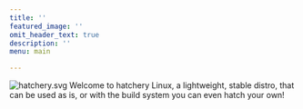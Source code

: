 ```yaml
---
title: ''
featured_image: ''
omit_header_text: true
description: ''
menu: main

---
```

![hatchery.svg](/images/hatchery.svg)
Welcome to hatchery Linux, a lightweight, stable distro, that can be used as is, or with the build system you can even hatch your own!
